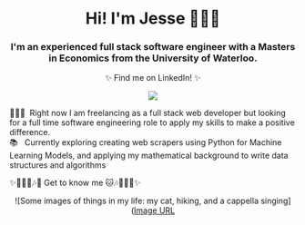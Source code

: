 <h1 align="center"> Hi! I'm Jesse 👩🏻‍💻</h1>

<h3 align="center">I'm an experienced full stack software engineer with a Masters in Economics from the University of Waterloo. </h3>

<p align="center">
 ✨ Find me on LinkedIn! ✨
 </p>
 <p align="center">
  <a target="_blank" href="https://www.linkedin.com/in/juszkay/" target="_blank">
    <img src="https://img.shields.io/badge/linkedin-%230077B5.svg?style=for-the-badge&logo=linkedin&logoColor=white"/>
  </a>
   </p>


👩🏻‍💼&nbsp; Right now I am freelancing as a full stack web developer but looking for a full time software engineering role to apply my skills to make a positive difference.
<br/>
📚 &nbsp; Currently exploring creating web scrapers using Python for Machine Learning Models, and applying my mathematical background to write data structures and algorithms
<br/>
<!-- <table>
 <tr>
  <td halign="center" padding-left="100px"> -->
   <p> ✨💁🏻‍♀️🎶🐱 Get to know me 🐱🎶💁🏻‍♀️✨ </p>
<!--    <br> -->
   
<div align="center">
 
![Some images of things in my life: my cat, hiking, and a cappella singing]([Image URL](https://github.com/jesseuszkay/jesseuszkay/blob/main/aboutme.png?raw=true)

 </div>

<!-- 
  </td>
 </tr>
</table> -->
